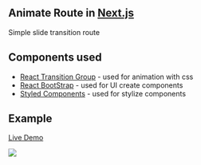 

## Animate Route in [Next.js](https://nextjs.org/)
Simple slide transition route

##  Components used 

- [React Transition Group](https://reactcommunity.org/react-transition-group/) - used for animation with css
- [React BootStrap](https://react-bootstrap.github.io/) - used for UI create components
- [Styled Components](https://styled-components.com/) - used for stylize components
  


## Example
[Live Demo](https://animate-route-nextjs.vercel.app/)

![](https://i.ibb.co/7j43hhH/Gif.gif)
